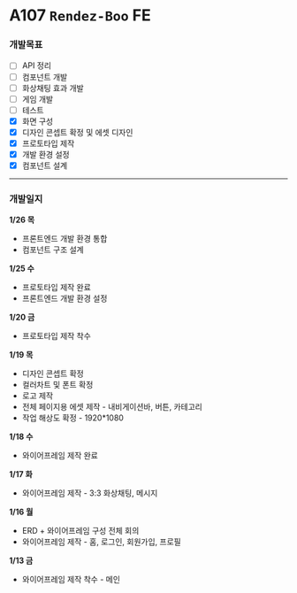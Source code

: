 # A107 `Rendez-Boo` FE

### 개발목표
- [ ] API 정리
- [ ] 컴포넌트 개발
- [ ] 화상채팅 효과 개발
- [ ] 게임 개발
- [ ] 테스트
- [X] 화면 구성
- [X] 디자인 콘셉트 확정 및 에셋 디자인
- [X] 프로토타입 제작
- [X] 개발 환경 설정
- [X] 컴포넌트 설계

---
### 개발일지

**1/26 목**
- 프론트엔드 개발 환경 통합
- 컴포넌트 구조 설계  

**1/25 수**
- 프로토타입 제작 완료
- 프론트엔드 개발 환경 설정

**1/20 금**
- 프로토타입 제작 착수

**1/19 목**
- 디자인 콘셉트 확정
- 컬러차트 및 폰트 확정
- 로고 제작
- 전체 페이지용 에셋 제작 - 내비게이션바, 버튼, 카테고리
- 작업 해상도 확정 - 1920*1080

**1/18 수**
- 와이어프레임 제작 완료

**1/17 화**
- 와이어프레임 제작 - 3:3 화상채팅, 메시지

**1/16 월**
- ERD + 와이어프레임 구성 전체 회의
- 와이어프레임 제작 - 홈, 로그인, 회원가입, 프로필

**1/13 금**
- 와이어프레임 제작 착수 - 메인
